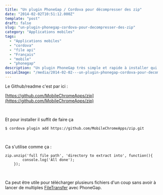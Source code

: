 ```yaml
---
title: "Un plugin PhoneGap / Cordova pour décompresser des zip"
date: "2014-02-02T10:51:12.000Z"
template: "post"
draft: false
slug: "un-plugin-phonegap-cordova-pour-decompresser-des-zip"
category: "Applications mobiles"
tags: 
  - "Applications mobiles"
  - "cordova"
  - "file api"
  - "Français"
  - "mobile"
  - "phonegap"
description: "Un plugin PhoneGap très simple et rapide à installer qui permet de dézipper les fichiers zip."
socialImage: "/media/2014-02-02---un-plugin-phonegap-cordova-pour-decompresser-des-zip/unzip-phongap-javascript-mobile.png"
---
```


Le Github/readme c'est par ici :

[https://github.com/MobileChromeApps/zip](https://github.com/MobileChromeApps/zip)

 

Et pour installer il suffit de faire ça

```
$ cordova plugin add https://github.com/MobileChromeApps/zip.git
```

 

Ca s'utilise comme ça :

```
zip.unzip('full file path', 'directory to extract into', function(){
        console.log('All done');
    });
```

 

Ca peut être utile pour télécharger plusieurs fichiers d'un coup sans avoir à lancer de multiples [FileTransfer](http://docs.phonegap.com/en/1.0.0/phonegap_file_file.md.html#FileTransfer) avec PhoneGap.
